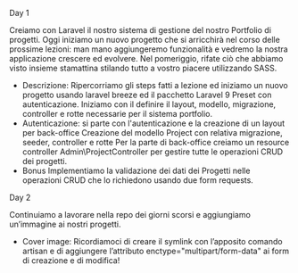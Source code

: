 Day 1

Creiamo con Laravel il nostro sistema di gestione del nostro Portfolio di progetti.
Oggi iniziamo un nuovo progetto che si arricchirà nel corso delle prossime lezioni: man mano aggiungeremo funzionalità e vedremo la nostra applicazione crescere ed evolvere. 
Nel pomeriggio, rifate ciò che abbiamo visto insieme stamattina stilando tutto a vostro piacere utilizzando SASS.
- Descrizione:
  Ripercorriamo gli steps fatti a lezione ed iniziamo un nuovo progetto usando laravel breeze ed il pacchetto Laravel 9 Preset con autenticazione.
  Iniziamo con il definire il layout, modello, migrazione, controller e rotte necessarie per il sistema portfolio.
- Autenticazione:
  si parte con l'autenticazione e la creazione di un layout per back-office
  Creazione del modello Project con relativa migrazione, seeder, controller e rotte
  Per la parte di back-office creiamo un resource controller Admin\ProjectController per gestire tutte le operazioni CRUD dei progetti.
- Bonus
  Implementiamo la validazione dei dati dei Progetti nelle operazioni CRUD che lo richiedono usando due form requests.

Day 2

Continuiamo a lavorare nella repo dei giorni scorsi e aggiungiamo un’immagine ai nostri progetti.
- Cover image:
  Ricordiamoci di creare il symlink con l’apposito comando artisan e di aggiungere l’attributo enctype="multipart/form-data" ai form di creazione e di modifica!
